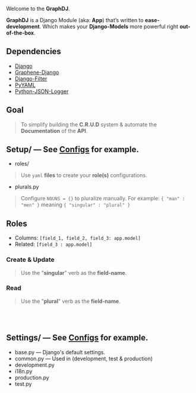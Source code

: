 Welcome to the **GraphDJ**.

**GraphDJ** is a Django Module (aka: **App**) that’s written to **ease-development**. Which makes your **Django-Models** more powerful right **out-of-the-box**.

## Dependencies
* [Django](https://github.com/django/django)
* [Graphene-Django](https://github.com/graphql-python/graphene-django)
* [Django-Filter](https://github.com/carltongibson/django-filter)
* [PyYAML](https://github.com/yaml/pyyaml)
* [Python-JSON-Logger](https://github.com/madzak/python-json-logger)

## Goal
> To simplify building the **C.R.U.D** system & automate the **Documentation** of the **API**.

## **Setup/** — See [Configs](/tutorial/configs/) for example.
* roles/ 
> Use `yaml` **files** to create your **role(s)** configurations.
* plurals.py
> Configure `NOUNS = {}` to pluralize manually. For example: `{ "man" : "men" }` meaning `{ "singular" : "plural" }`

## **Roles**
* Columns:  `[field_1, field_2, field_3: app.model]`
* Related: `[field_3 : app.model]`

### **Create** & **Update**
> Use the "**singular**" verb as the **field-name**.

### **Read**
> Use the "**plural**" verb as the **field-name**.

<br/><br/>

## **Settings/** — See [Configs](/tutorial/configs/) for example.
* base.py — Django's default settings.
* common.py — Used in (development, test & production)
* development.py
* i18n.py
* production.py
* test.py